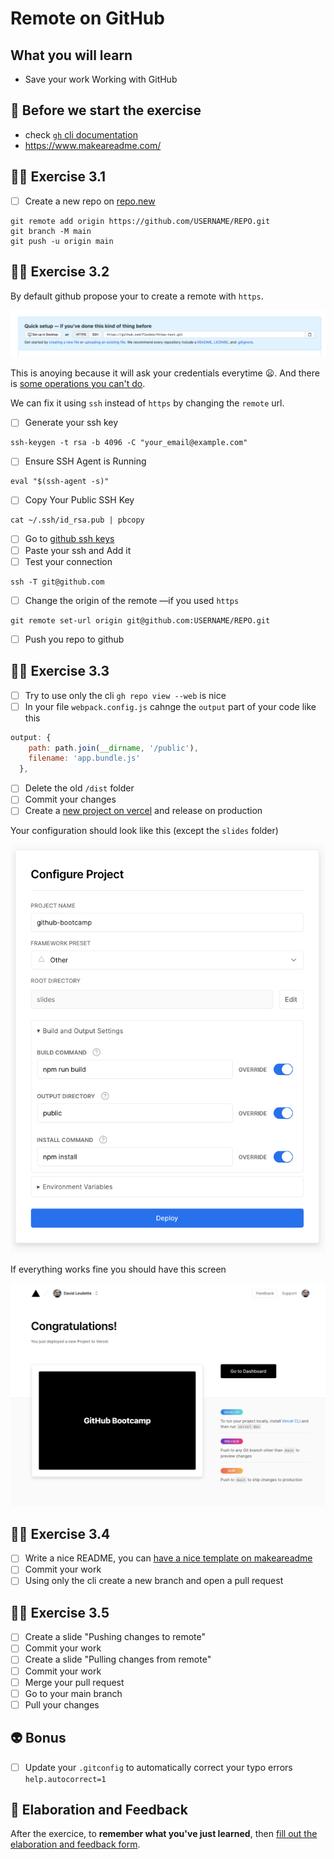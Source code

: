 # Remote on GitHub

## What you will learn

- Save your work Working with GitHub

## 👾 Before we start the exercise

- check [`gh` cli documentation](https://github.com/cli/cli)
- https://www.makeareadme.com/

## 👨‍🚀 Exercise 3.1

- [ ] Create a new repo on [repo.new](https://repo.new)

```console
git remote add origin https://github.com/USERNAME/REPO.git
git branch -M main
git push -u origin main
```

## 👨‍🚀 Exercise 3.2

By default github propose your to create a remote with `https`.

![](./github-https.png)

This is anoying because it will ask your credentials everytime 😦. And there is [some operations you can't do](https://github.blog/2020-12-15-token-authentication-requirements-for-git-operations/).

We can fix it using `ssh` instead of `https` by changing the `remote` url.


- [ ] Generate your ssh key
```console
ssh-keygen -t rsa -b 4096 -C "your_email@example.com"
```
- [ ] Ensure SSH Agent is Running
```console
eval "$(ssh-agent -s)"
```
- [ ] Copy Your Public SSH Key
```console
cat ~/.ssh/id_rsa.pub | pbcopy
```
- [ ] Go to [github ssh keys](https://github.com/settings/keys)
- [ ] Paste your ssh and Add it
- [ ] Test your connection
```console
ssh -T git@github.com
```

- [ ] Change the origin of the remote —if you used `https`
```console
git remote set-url origin git@github.com:USERNAME/REPO.git
```
- [ ] Push you repo to github

## 👨‍🚀 Exercise 3.3

- [ ] Try to use only the cli `gh repo view --web` is nice
- [ ] In your file `webpack.config.js` cahnge the `output` part of your code like this 

```js
output: {
    path: path.join(__dirname, '/public'),
    filename: 'app.bundle.js'
  },
```

- [ ] Delete the old `/dist` folder
- [ ] Commit your changes
- [ ] Create a [new project on vercel](https://vercel.com/new) and release on production

Your configuration should look like this (except the `slides` folder)

![](./vercel.png)

If everything works fine you should have this screen

![](./vercel-done.png)

## 👨‍🚀 Exercise 3.4

- [ ] Write a nice README, you can [have a nice template on makeareadme](https://www.makeareadme.com/)
- [ ] Commit your work
- [ ] Using only the cli create a new branch and open a pull request

## 👨‍🚀 Exercise 3.5

- [ ] Create a slide "Pushing changes to remote"
- [ ] Commit your work
- [ ] Create a slide "Pulling changes from remote"
- [ ] Commit your work
- [ ] Merge your pull request
- [ ] Go to your main branch
- [ ] Pull your changes

## 👽 Bonus

- [ ] Update your `.gitconfig` to automatically correct your typo errors `help.autocorrect=1`

## 🏅 Elaboration and Feedback

After the exercice, to __remember what you've just learned__, then [fill out the elaboration and feedback form](https://airtable.com/shrBuZqOJL5UeLLF1?prefill_Name=GitHub%20101&prefill_Exercice=03).
